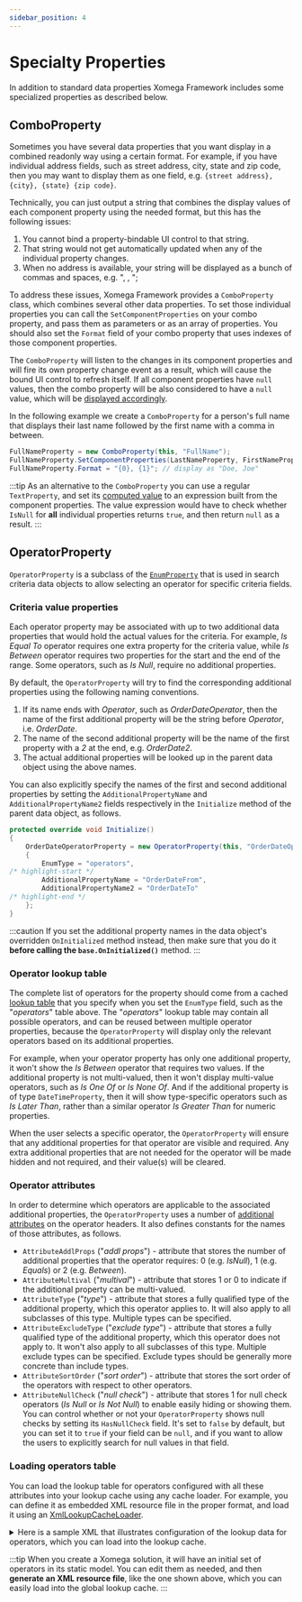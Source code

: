 ```yaml
---
sidebar_position: 4
---
```


# Specialty Properties

In addition to standard data properties Xomega Framework includes some specialized properties as described below.

## ComboProperty

Sometimes you have several data properties that you want display in a combined readonly way using a certain format. For example, if you have individual address fields, such as street address, city, state and zip code, then you may want to display them as one field, e.g. `{street address}, {city}, {state} {zip code}`.

Technically, you can just output a string that combines the display values of each component property using the needed format, but this has the following issues:
1. You cannot bind a property-bindable UI control to that string.
1. That string would not get automatically updated when any of the individual property changes.
1. When no address is available, your string will be displayed as a bunch of commas and spaces, e.g. ", ,  ";

To address these issues, Xomega Framework provides a `ComboProperty` class, which combines several other data properties. To set those individual properties you can call the `SetComponentProperties` on your combo property, and pass them as parameters or as an array of properties. You should also set the `Format` field of your combo property that uses indexes of those component properties.

The `ComboProperty` will listen to the changes in its component properties and will fire its own property change event as a result, which will cause the bound UI control to refresh itself. If all component properties have `null` values, then the combo property will be also considered to have a `null` value, which will be [displayed accordingly](base#null-values).

In the following example we create a `ComboProperty` for a person's full name that displays their last name followed by the first name with a comma in between.

```cs
FullNameProperty = new ComboProperty(this, "FullName");
FullNameProperty.SetComponentProperties(LastNameProperty, FirstNameProperty);
FullNameProperty.Format = "{0}, {1}"; // display as "Doe, Joe"
```

:::tip
As an alternative to the `ComboProperty` you can use a regular `TextProperty`, and set its [computed value](base#computed-value) to an expression built from the component properties. The value expression would have to check whether `IsNull` for **all** individual properties returns `true`, and then return `null` as a result.
:::

## OperatorProperty

`OperatorProperty` is a subclass of the [`EnumProperty`](enum) that is used in search criteria data objects to allow selecting an operator for specific criteria fields.

### Criteria value properties

Each operator property may be associated with up to two additional data properties that would hold the actual values for the criteria. For example, *Is Equal To* operator requires one extra property for the criteria value, while *Is Between* operator requires two properties for the start and the end of the range. Some operators, such as *Is Null*, require no additional properties.

By default, the `OperatorProperty` will try to find the corresponding additional properties using the following naming conventions.
1. If its name ends with *Operator*, such as *OrderDateOperator*, then the name of the first additional property will be the string before *Operator*, i.e. *OrderDate*.
1. The name of the second additional property will be the name of the first property with a *2* at the end, e.g. *OrderDate2*.
1. The actual additional properties will be looked up in the parent data object using the above names.

You can also explicitly specify the names of the first and second additional properties by setting the `AdditionalPropertyName` and `AdditionalPropertyName2` fields respectively in the `Initialize` method of the parent data object, as follows.

```cs title="OrderCriteriaObject.cs"
protected override void Initialize()
{
    OrderDateOperatorProperty = new OperatorProperty(this, "OrderDateOperator")
    {
        EnumType = "operators",
/* highlight-start */
        AdditionalPropertyName = "OrderDateFrom",
        AdditionalPropertyName2 = "OrderDateTo"
/* highlight-end */
    };
}
```

:::caution
If you set the additional property names in the data object's overridden `OnInitialized` method instead, then make sure that you do it **before calling the `base.OnInitialized()`** method.
:::

### Operator lookup table

The complete list of operators for the property should come from a cached [lookup table](../lookup#lookup-table) that you specify when you set the `EnumType` field, such as the "*operators*" table above. The "*operators*" lookup table may contain all possible operators, and can be reused between multiple operator properties, because the `OperatorProperty` will display only the relevant operators based on its additional properties. 

For example, when your operator property has only one additional property, it won't show the *Is Between* operator that requires two values. If the additional property is not multi-valued, then it won't display multi-value operators, such as *Is One Of* or *Is None Of*. And if the additional property is of type `DateTimeProperty`, then it will show type-specific operators such as *Is Later Than*, rather than a similar operator *Is Greater Than* for numeric properties.

When the user selects a specific operator, the `OperatorProperty` will ensure that any additional properties for that operator are visible and required. Any extra additional properties that are not needed for the operator will be made hidden and not required, and their value(s) will be cleared.

### Operator attributes

In order to determine which operators are applicable to the associated additional properties, the `OperatorProperty` uses a number of [additional attributes](../lookup#additional-attributes) on the operator headers. It also defines constants for the names of those attributes, as follows.

- `AttributeAddlProps` ("*addl props*") - attribute that stores the number of additional properties that the operator requires: 0 (e.g. *IsNull*), 1 (e.g. *Equals*) or 2 (e.g. *Between*).
- `AttributeMultival` ("*multival*") - attribute that stores 1 or 0 to indicate if the additional property can be multi-valued.
- `AttributeType` ("*type*") - attribute that stores a fully qualified type of the additional property, which this operator applies to. It will also apply to all subclasses of this type. Multiple types can be specified.
- `AttributeExcludeType` ("*exclude type*") - attribute that stores a fully qualified type of the additional property, which this operator does not apply to. It won't also apply to all subclasses of this type. Multiple exclude types can be specified. Exclude types should be generally more concrete than include types.
- `AttributeSortOrder` ("*sort order*") - attribute that stores the sort order of the operators with respect to other operators.
- `AttributeNullCheck` ("*null check*") - attribute that stores 1 for null check operators (*Is Null* or *Is Not Null*) to enable easily hiding or showing them. You can control whether or not your `OperatorProperty` shows null checks by setting its `HasNullCheck` field. It's set to `false` by default, but you can set it to `true` if your field can be `null`, and if you want to allow the users to explicitly search for null values in that field.

### Loading operators table

You can load the lookup table for operators configured with all these attributes into your lookup cache using any cache loader. For example, you can define it as embedded XML resource file in the proper format, and load it using an [XmlLookupCacheLoader](../lookup#static-xml-data-loader).

<details>

<summary>Here is a sample XML that illustrates configuration of the lookup data for operators, which you can load into the lookup cache.</summary>

```xml
<enums xmlns="http://www.xomega.net/omodel">
<!-- highlight-next-line -->
  <enum name="operators">
    <properties>
      <property name="sort order"/>
      <property name="addl props" default="0"/>
      <property name="multival" default="0"/>
      <property name="type" multi-value="true"/>
      <property name="exclude type" multi-value="true"/>
      <property name="null check" default="0"/>
    </properties>
<!-- highlight-next-line -->
    <item name="Is Null" value="NL">
      <prop ref="sort order" value="00"/>
      <prop ref="null check" value="1"/>
    </item>
<!-- highlight-next-line -->
    <item name="Is Not Null" value="NNL">
      <prop ref="sort order" value="01"/>
      <prop ref="null check" value="1"/>
    </item>
<!-- highlight-next-line -->
    <item name="Is Equal To" value="EQ">
      <prop ref="sort order" value="10"/>
      <prop ref="addl props" value="1"/>
    </item>
<!-- highlight-next-line -->
    <item name="Is One Of" value="In">
      <prop ref="sort order" value="10"/>
      <prop ref="addl props" value="1"/>
      <prop ref="multival" value="1"/>
    </item>
<!-- highlight-next-line -->
    <item name="Is Less Than" value="LT">
      <prop ref="sort order" value="13"/>
      <prop ref="addl props" value="1"/>
      <prop ref="type" value="IntegerProperty"/>
      <prop ref="type" value="DecimalProperty"/>
      <prop ref="exclude type" value="IntegerKeyProperty"/>
    </item>
<!-- highlight-next-line -->
    <item name="Last 30 Days" value="[bod-30d,ct]">
      <prop ref="sort order" value="07"/>
      <prop ref="type" value="DateTimeProperty"/>
    </item>
<!-- highlight-next-line -->
    <item name="Is Later Than" value="Later">
      <prop ref="sort order" value="14"/>
      <prop ref="addl props" value="1"/>
      <prop ref="type" value="DateTimeProperty"/>
    </item>
<!-- highlight-next-line -->
    <item name="Contains" value="CN">
      <prop ref="sort order" value="12"/>
      <prop ref="addl props" value="1"/>
      <prop ref="type" value="TextProperty"/>
      <prop ref="exclude type" value="EnumProperty"/>
    </item>
<!-- highlight-next-line -->
    <item name="Is Between" value="BW">
      <prop ref="sort order" value="20"/>
      <prop ref="addl props" value="2"/>
      <prop ref="type" value="IntegerProperty"/>
      <prop ref="type" value="DecimalProperty"/>
      <prop ref="type" value="DateTimeProperty"/>
    </item>
  </enum>
</enums>
```

</details>

:::tip
When you create a Xomega solution, it will have an initial set of operators in its static model. You can edit them as needed, and then **generate an XML resource file**, like the one shown above, which you can easily load into the global lookup cache.
:::